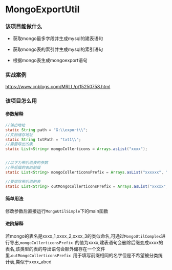 # MongoExportUtil
### 该项目能做什么

- 获取mongo最多字段并生成mysql的建表语句

- 获取mongo表的索引并生成mysql的索引语句

- 根据mongo表生成mongoexport语句



### 实战案例

https://www.cnblogs.com/MRLL/p/15250758.html


### 该项目怎么用

#### 参数解释

```Java
//输出地址
static String path = "G:\\export\\";
//文档储存地址
static String txtPath = "txt1\\";
//需要导出的表
static List<String> mongoCollerticons = Arrays.asList("xxxx");


//以下为带后缀表的参数
//带后缀的表的前缀
static List<String> mongoCollerticonsPrefix = Arrays.asList("xxxxxx", "xxxxx", "xxxxx");

//要排除带后缀的表
static List<String> outMongoCollerticonsPrefix = Arrays.asList("xxxxx", "xxxxx", "xxxxx");
```

#### 简单用法

修改参数后直接运行`MongoUtilSimple`下的main函数

#### 进阶解释

若mongo的表名是xxxx_1,xxxx_2,xxxx_3的类似命名,可通过`MongoUtilComplex`进行导出,`mongoCollerticonsPrefix `的值为xxxx,建表语句会删除后缀变成xxxx的表名,该类型的表的导出语句会额外储存在一个文件里.`outMongoCollerticonsPrefix `用于填写前缀相同的名字但是不希望被分类统计表,类似于xxxx_abcd


